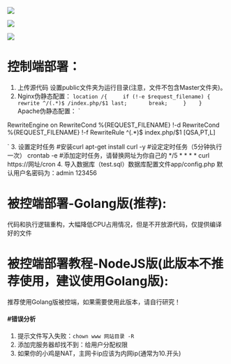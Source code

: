 ![](https://raw.githubusercontent.com/Git-Lofter/rules-panel/master/img/01.png)

![](https://raw.githubusercontent.com/Git-Lofter/rules-panel/master/img/02.png)

![](https://raw.githubusercontent.com/Git-Lofter/rules-panel/master/img/03.png)

# 控制端部署：

1. 上传源代码 设置public文件夹为运行目录(注意，文件不包含Master文件夹)。
2. Nginx伪静态配置：
`location /{     if (!-e $request_filename) {       rewrite ^/(.*)$ /index.php/$1 last;       break;     }    }  `
Apache伪静态配置：
`
<IfModule mod_rewrite.c>
RewriteEngine on
RewriteCond %{REQUEST_FILENAME} !-d
RewriteCond %{REQUEST_FILENAME} !-f
RewriteRule ^(.*)$ index.php/$1 [QSA,PT,L]
</IfModule>

`
3. 设置定时任务
#安装curl
apt-get install curl -y
#设定定时任务（5分钟执行一次）
crontab -e
#添加定时任务，请替换网址为你自己的
*/5 * * * * curl https://网址/cron
4. 导入数据库（test.sql）数据库配置文件app/config.php  默认用户名密码为：admin 123456

# 被控端部署-Golang版(推荐):
代码和执行逻辑重构，大幅降低CPU占用情况，但是不开放源代码，仅提供编译好的文件
# 被控端部署教程-NodeJS版(此版本不推荐使用，建议使用Golang版):
推荐使用Golang版被控端，如果需要使用此版本，请自行研究！



#### #错误分析

1. 提示文件写入失败：`chown www 网站目录 -R`
2. 添加完服务器却找不到：给用户分配权限
3. 如果你的小鸡是NAT，主网卡ip应该为内网ip(通常为10.开头)
